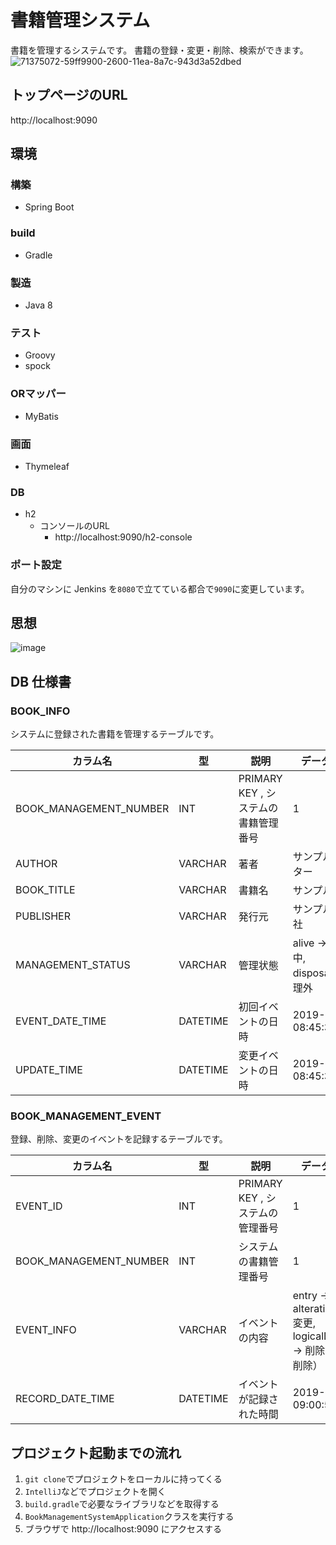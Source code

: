 # 書籍管理システム
書籍を管理するシステムです。
書籍の登録・変更・削除、検索ができます。
![71375072-59ff9900-2600-11ea-8a7c-943d3a52dbed](https://user-images.githubusercontent.com/34944205/71427117-b85b7300-26f7-11ea-9ecd-d52f6884ba0a.jpg)
## トップページのURL
http://localhost:9090



## 環境
### 構築
- Spring Boot
### build
- Gradle
### 製造
- Java 8
### テスト
- Groovy
- spock
### ORマッパー
- MyBatis
### 画面
- Thymeleaf
### DB
- h2
  - コンソールのURL
    - http://localhost:9090/h2-console
### ポート設定
自分のマシンに Jenkins を`8080`で立てている都合で`9090`に変更しています。

## 思想
![image](https://user-images.githubusercontent.com/34944205/71427111-9feb5880-26f7-11ea-9ad5-7efdbbc800c4.png)

## DB 仕様書
### BOOK_INFO
システムに登録された書籍を管理するテーブルです。

|カラム名|型|説明|データの例|
|--|--|--|--|
|BOOK_MANAGEMENT_NUMBER | INT | PRIMARY KEY , システムの書籍管理番号 |1|
|AUTHOR | VARCHAR |著者|サンプルライター|
|BOOK_TITLE | VARCHAR |書籍名|サンプル書籍|
|PUBLISHER | VARCHAR |発行元|サンプル出版社|
|MANAGEMENT_STATUS | VARCHAR |管理状態|alive -> 管理中,<br>disposal -> 管理外|
|EVENT_DATE_TIME |DATETIME|初回イベントの日時|2019-12-25 08:45:36.122|
|UPDATE_TIME |DATETIME|変更イベントの日時|2019-12-25 08:45:36.122|

### BOOK_MANAGEMENT_EVENT
登録、削除、変更のイベントを記録するテーブルです。

|カラム名|型|説明|データの例|
|--|--|--|--|
EVENT_ID | INT | PRIMARY KEY , システムの管理番号 |1 |
BOOK_MANAGEMENT_NUMBER | INT | システムの書籍管理番号 | 1 |
EVENT_INFO | VARCHAR | イベントの内容 | entry -> 登録,<br>alteration -> 変更,<br>logicalDelete -> 削除（論理削除）|
RECORD_DATE_TIME | DATETIME | イベントが記録された時間 | 2019-12-25 09:00:51.906 |

## プロジェクト起動までの流れ
1. `git clone`でプロジェクトをローカルに持ってくる
1. `IntelliJ`などでプロジェクトを開く
1. `build.gradle`で必要なライブラリなどを取得する
1. `BookManagementSystemApplication`クラスを実行する
1. ブラウザで http://localhost:9090 にアクセスする
